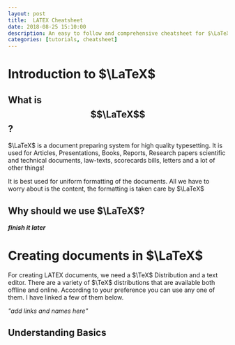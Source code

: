 ```yaml
---
layout: post
title:  LATEX Cheatsheet
date: 2018-08-25 15:10:00
description: An easy to follow and comprehensive cheatsheet for $\LaTeX$
categories: [tutorials, cheatsheet]
---
```


# **Introduction to $\LaTeX$**

## What is $$\LaTeX$$ ?

$\LaTeX$ is a document preparing system for high quality typesetting. It is used for Articles, Presentations, Books, Reports, Research papers scientific and technical documents, law-texts, scorecards bills, letters and a lot of other things!

It is best used for uniform formatting of the documents. All we have to worry about is the content, the formatting is taken care by $\LaTeX$

## Why should we use $\LaTeX$?

_**finish it later**_

# **Creating documents in $\LaTeX$**

For creating LATEX documents, we need a $\TeX$ Distribution and a text editor. There are a variety of $\TeX$ distributions that are available both offline and online. According to your preference you can use any one of them. I have linked a few of them below.

*"add links and names here"*
## Understanding Basics


